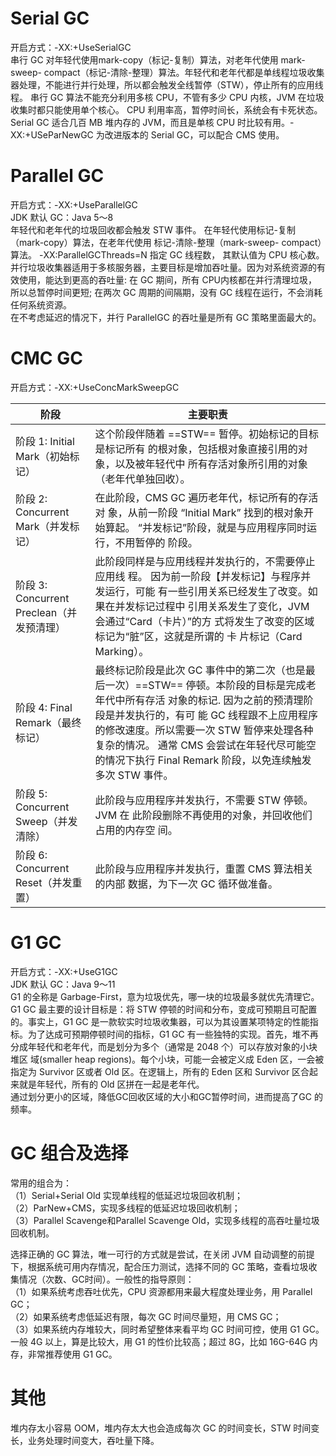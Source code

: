 # Serial GC
开启方式：-XX:+UseSerialGC  
串行 GC 对年轻代使用mark-copy（标记-复制）算法，对老年代使用 mark-sweep- compact（标记-清除-整理）算法。年轻代和老年代都是单线程垃圾收集器处理，不能进行并行处理，所以都会触发全线暂停（STW），停止所有的应用线程。 
串行 GC 算法不能充分利用多核 CPU，不管有多少 CPU 内核，JVM 在垃圾收集时都只能使用单个核心。 CPU 利用率高，暂停时间长，系统会有卡死状态。 
Serial GC 适合几百 MB 堆内存的 JVM，而且是单核 CPU 时比较有用。-XX:+USeParNewGC 为改进版本的 Serial GC，可以配合 CMS 使用。


# Parallel GC
开启方式：-XX:+UseParallelGC  
JDK 默认 GC：Java 5～8  
年轻代和老年代的垃圾回收都会触发 STW 事件。
在年轻代使用标记-复制（mark-copy）算法，在老年代使用 标记-清除-整理（mark-sweep- compact）算法。
-XX:ParallelGCThreads=N 指定 GC 线程数， 其默认值为 CPU 核心数。并行垃圾收集器适用于多核服务器，主要目标是增加吞吐量。因为对系统资源的有效使用，能达到更高的吞吐量:
在 GC 期间，所有 CPU内核都在并行清理垃圾，所以总暂停时间更短;
在两次 GC 周期的间隔期，没有 GC 线程在运行，不会消耗任何系统资源。  
在不考虑延迟的情况下，并行 ParallelGC 的吞吐量是所有 GC 策略里面最大的。


# CMC GC
开启方式：-XX:+UseConcMarkSweepGC  

阶段 | 主要职责
---|---
阶段 1: Initial Mark（初始标记） | 这个阶段伴随着 ==STW== 暂停。初始标记的目标是标记所有 的根对象，包括根对象直接引用的对象，以及被年轻代中 所有存活对象所引用的对象（老年代单独回收）。
阶段 2: Concurrent Mark（并发标记） | 在此阶段，CMS GC 遍历老年代，标记所有的存活对 象，从前一阶段 “Initial Mark” 找到的根对象开始算起。 “并发标记”阶段，就是与应用程序同时运行，不用暂停的 阶段。
阶段 3: Concurrent Preclean（并发预清理） | 此阶段同样是与应用线程并发执行的，不需要停止应用线 程。 因为前一阶段【并发标记】与程序并发运行，可能 有一些引用关系已经发生了改变。如果在并发标记过程中 引用关系发生了变化，JVM 会通过“Card（卡片）”的方 式将发生了改变的区域标记为“脏”区，这就是所谓的 卡 片标记（Card Marking）。
阶段 4: Final Remark（最终标记） | 最终标记阶段是此次 GC 事件中的第二次（也是最后一次）==STW== 停顿。本阶段的目标是完成老年代中所有存活 对象的标记. 因为之前的预清理阶段是并发执行的，有可 能 GC 线程跟不上应用程序的修改速度。所以需要一次 STW 暂停来处理各种复杂的情况。 通常 CMS 会尝试在年轻代尽可能空的情况下执行 Final Remark 阶段，以免连续触发多次 STW 事件。
阶段 5: Concurrent Sweep（并发清除） | 此阶段与应用程序并发执行，不需要 STW 停顿。JVM 在 此阶段删除不再使用的对象，并回收他们占用的内存空 间。
阶段 6: Concurrent Reset（并发重置） | 此阶段与应用程序并发执行，重置 CMS 算法相关的内部 数据，为下一次 GC 循环做准备。


# G1 GC
开启方式：-XX:+UseG1GC  
JDK 默认 GC：Java 9～11  
G1 的全称是 Garbage-First，意为垃圾优先，哪一块的垃圾最多就优先清理它。 G1 GC 最主要的设计目标是：将 STW 停顿的时间和分布，变成可预期且可配置的。事实上，G1 GC 是一款软实时垃圾收集器，可以为其设置某项特定的性能指标。为了达成可预期停顿时间的指标，G1 GC 有一些独特的实现。首先，堆不再分成年轻代和老年代，而是划分为多个（通常是 2048 个）可以存放对象的小块堆区 域(smaller heap regions)。每个小块，可能一会被定义成 Eden 区，一会被指定为 Survivor 区或者 Old 区。在逻辑上，所有的 Eden 区和 Survivor 区合起来就是年轻代，所有的 Old 区拼在一起是老年代。  
通过划分更小的区域，降低GC回收区域的大小和GC暂停时间，进而提高了GC 的频率。


# GC 组合及选择
常用的组合为：  
（1）Serial+Serial Old 实现单线程的低延迟垃圾回收机制；  
（2）ParNew+CMS，实现多线程的低延迟垃圾回收机制；  
（3）Parallel Scavenge和Parallel Scavenge Old，实现多线程的高吞吐量垃圾回收机制。  

选择正确的 GC 算法，唯一可行的方式就是尝试，在关闭 JVM 自动调整的前提下，根据系统可用内存情况，配合压力测试，选择不同的 GC 策略，查看垃圾收集情况（次数、GC时间）。一般性的指导原则：  
（1）如果系统考虑吞吐优先，CPU 资源都用来最大程度处理业务，用 Parallel GC；  
（2）如果系统考虑低延迟有限，每次 GC 时间尽量短，用 CMS GC；  
（3）如果系统内存堆较大，同时希望整体来看平均 GC 时间可控，使用 G1 GC。一般 4G 以上，算是比较大，用 G1 的性价比较高；超过 8G，比如 16G-64G 内存，非常推荐使用 G1 GC。


# 其他
堆内存太小容易 OOM，堆内存太大也会造成每次 GC 的时间变长，STW 时间变长，业务处理时间变大，吞吐量下降。